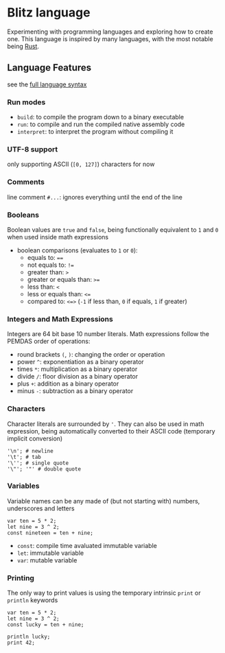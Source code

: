# Blitz language

Experimenting with programming languages and exploring how to create one.
This language is inspired by many languages, with the most notable being [Rust](https://www.rust-lang.org/).


## Language Features

see the [full language syntax](SYNTAX.ebnf)

### Run modes

- `build`: to compile the program down to a binary executable
- `run`: to compile and run the compiled native assembly code
- `interpret`: to interpret the program without compiling it

### UTF-8 support

only supporting ASCII (`[0, 127]`) characters for now

### Comments

line comment `#...`: ignores everything until the end of the line

### Booleans

Boolean values are `true` and `false`, being functionally equivalent to `1` and `0` when used inside math expressions

- boolean comparisons (evaluates to `1` or `0`):
    - equals to: `==`
    - not equals to: `!=`
    - greater than: `>`
    - greater or equals than: `>=`
    - less than: `<`
    - less or equals than: `<=`
    - compared to: `<=>` (`-1` if less than, `0` if equals, `1` if greater)

### Integers and Math Expressions

Integers are 64 bit base 10 number literals.
Math expressions follow the PEMDAS order of operations:

- round brackets `(`, `)`: changing the order or operation
- power `^`: exponentiation as a binary operator
- times `*`: multiplication as a binary operator
- divide `/`: floor division as a binary operator
- plus `+`: addition as a binary operator
- minus `-`: subtraction as a binary operator

### Characters

Character literals are surrounded by `'`.
They can also be used in math expression, being automatically converted to their ASCII code (temporary implicit conversion)

``` blitz
'\n'; # newline
'\t'; # tab
'\''; # single quote
'\"'; '"' # double quote
```

### Variables

Variable names can be any made of (but not starting with) numbers, underscores and letters

``` blitz
var ten = 5 * 2;
let nine = 3 ^ 2;
const nineteen = ten + nine;
```

- `const`: compile time avaluated immutable variable
- `let`: immutable variable
- `var`: mutable variable

### Printing

The only way to print values is using the temporary intrinsic `print` or `println` keywords

``` blitz
var ten = 5 * 2;
let nine = 3 ^ 2;
const lucky = ten + nine;

println lucky;
print 42;
```
